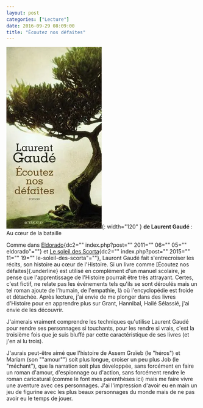 ```yaml
---
layout: post
categories: ["Lecture"]
date: 2016-09-29 08:09:00
title: "Écoutez nos défaites"
---
```


![couverture](/assets/images/couv_lecture/ecoutez-nos-defaites.webp){: width="120" } **de Laurent Gaudé** : Au cœur de la
bataille

Comme dans [Eldorado](){dc2="" index.php?post="" 2011="" 06="" 05=""
eldorado"=""} et [Le soleil des Scorta](){dc2="" index.php?post=""
2015="" 11="" 19="" le-soleil-des-scorta"=""}, Lauront Gaudé fait
s'entrecroiser les récits, son histoire au cœur de l'Histoire. Si un
livre comme [Écoutez nos défaites]{.underline} est utilisé en complément
d'un manuel scolaire, je pense que l'apprentissage de l'Histoire
pourrait être très attrayant. Certes, c'est fictif, ne relate pas les
événements tels qu'ils se sont déroulés mais un tel roman ajoute de
l'humain, de l'empathie, là où l'encyclopédie est froide et détachée.
Après lecture, j'ai envie de me plonger dans des livres d'Histoire pour
en apprendre plus sur Grant, Hannibal, Hailé Sélassié, j'ai envie de les
découvrir.

J'aimerais vraiment comprendre les techniques qu'utilise Laurent Gaudé
pour rendre ses personnages si touchants, pour les rendre si vrais,
c'est la troisième fois que je suis bluffé par cette caractéristique de
ses livres (et j'en ai lu trois).

J'aurais peut-être aimé que l'histoire de Assem Graïeb (le
"héros") et Mariam (son \"\"amour\"\") soit plus longue, croiser
un peu plus Job (le "méchant"), que la narration soit plus
développée, sans forcément en faire un roman d'amour, d'espionnage ou
d'action, sans forcément rendre le roman caricatural (comme le font mes
parenthèses ici) mais me faire vivre une aventure avec ces personnages.
J'ai l'impression d'avoir eu en main un jeu de figurine avec les plus
beaux personnages du monde mais de ne pas avoir eu le temps de jouer.


